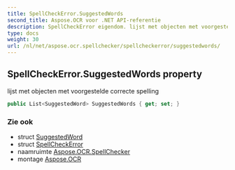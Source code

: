 ```yaml
---
title: SpellCheckError.SuggestedWords
second_title: Aspose.OCR voor .NET API-referentie
description: SpellCheckError eigendom. lijst met objecten met voorgestelde correcte spelling
type: docs
weight: 30
url: /nl/net/aspose.ocr.spellchecker/spellcheckerror/suggestedwords/
---
```

## SpellCheckError.SuggestedWords property

lijst met objecten met voorgestelde correcte spelling

```csharp
public List<SuggestedWord> SuggestedWords { get; set; }
```

### Zie ook

* struct [SuggestedWord](../../suggestedword/)
* struct [SpellCheckError](../)
* naamruimte [Aspose.OCR.SpellChecker](../../spellcheckerror/)
* montage [Aspose.OCR](../../../)


